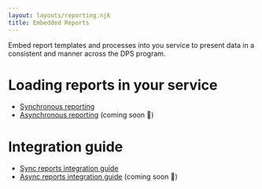 ```yaml
---
layout: layouts/reporting.njk
title: Embedded Reports
---
```

Embed report templates and processes into you service to present data in a consistent and manner across the DPS program.

# Loading reports in your service

- [Synchronous reporting](./sync-reporting)
- [Asynchronous reporting](./async-reporting) (coming soon 🚧)

# Integration guide

- [Sync reports integration guide](/reports/sync-reports-integration)
- [Async reports integration guide](/reports/async-reports-integration) (coming soon 🚧)



